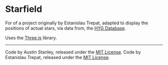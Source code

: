 Starfield
=========

For of a project originally by Estanislau Trepat, adapted to display the 
positions of actual stars, via data from, the [HYG Database](http://www.astronexus.com/hyg).

Uses the [Three.js](https://github.com/mrdoob/three.js/) library.

---

Code by Austin Stanley, released under the  [MIT License](http://www.opensource.org/licenses/mit-license.php).
Code by Estanislau Trepat, released under the [MIT License](http://www.opensource.org/licenses/mit-license.php).


